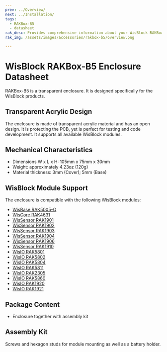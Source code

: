 ```yaml
---
prev: ../Overview/
next: ../Installation/
tags:
  - RAKBox-B5
  - datasheet
rak_desc: Provides comprehensive information about your WisBlock RAKBox-B5 Enclosure to help you use it. This information includes technical specifications and characteristics.
rak_img: /assets/images/accessories/rakbox-b5/overview.png

---
```


# WisBlock RAKBox-B5 Enclosure Datasheet

RAKBox-B5 is a transparent enclosure. It is designed specifically for the WisBlock products.

## Transparent Acrylic Design

The enclosure is made of transparent acrylic material and has an open design. It is protecting the PCB, yet is perfect for testing and code development. It supports all available WisBlock modules.

<rk-img
  src="/assets/images/accessories/rakbox-b5/datasheet/overview.png"
  width="45%"
  caption="WisBlock RAKBox-B5 Enclosure Overview"
/>

## Mechanical Characteristics

- Dimensions W x L x H: 105mm x 75mm x 30mm
- Weight: approximately 4.23oz (120g)
- Material thickness: 3mm (Cover); 5mm (Base)

## WisBlock Module Support

The enclosure is compatible with the following WisBlock modules:

- [WisBase RAK5005-O](https://store.rakwireless.com/products/rak5005-o-base-board?utm_source=RAK5005-OWisBlockBaseBoard&utm_medium=Document&utm_campaign=BuyFromStore)
- [WisCore RAK4631](https://store.rakwireless.com/products/rak4631-lpwan-node?utm_source=RAK4631WisBlockLPWANModule&utm_medium=Document&utm_campaign=BuyFromStore)
- [WisSensor RAK1901](https://store.rakwireless.com/products/rak1901-shtc3-temperature-humidity-sensor?utm_source=RAK1901&utm_medium=Document&utm_campaign=BuyFromStore)
- [WisSensor RAK1902](https://store.rakwireless.com/products/rak1902-kps22hb-barometric-pressure-sensor?utm_source=RAK1902&utm_medium=Document&utm_campaign=BuyFromStore)
- [WisSensor RAK1903](https://store.rakwireless.com/products/rak1903-opt3001dnpr-ambient-light-sensor?utm_source=RAK1903&utm_medium=Document&utm_campaign=BuyFromStore)
- [WisSensor RAK1904](https://store.rakwireless.com/products/rak1904-lis3dh-3-axis-acceleration-sensor?utm_source=RAK1904&utm_medium=Document&utm_campaign=BuyFromStore)
- [WisSensor RAK1906](https://store.rakwireless.com/products/rak1906-bme680-environment-sensor?utm_source=RAK1906&utm_medium=Document&utm_campaign=BuyFromStore)
- [WisSensor RAK1910](https://store.rakwireless.com/products/rak1910-max-7q-gnss-location-sensor?utm_source=RAK1910&utm_medium=Document&utm_campaign=BuyFromStore)
- [WisIO RAK5801](https://store.rakwireless.com/products/rak5801-4-20ma-interface?utm_source=RAK5801&utm_medium=Document&utm_campaign=BuyFromStore)
- [WisIO RAK5802](https://store.rakwireless.com/products/rak5802-rs485-interface?utm_source=RAK5802&utm_medium=Document&utm_campaign=BuyFromStore)
- [WisIO RAK5804](https://store.rakwireless.com/products/rak5804-io-extension-board?utm_source=RAK5804&utm_medium=Document&utm_campaign=BuyFromStore)
- [WisIO RAK5811](https://store.rakwireless.com/products/rak5811-0-5v-analog-interface?utm_source=RAK5811&utm_medium=Document&utm_campaign=BuyFromStore)
- [WisIO RAK2305](https://store.rakwireless.com/products/rak2305-wi-fi-extension-board?utm_source=RAK2305&utm_medium=Document&utm_campaign=BuyFromStore)
- [WisIO RAK5860](https://store.rakwireless.com/products/rak5860-lte-nb-iot-extension-board?utm_source=RAK5860&utm_medium=Document&utm_campaign=BuyFromStore)
- [WisIO RAK1920](https://store.rakwireless.com/products/rak1920-sensor-adapter-module?utm_source=RAK1920&utm_medium=Document&utm_campaign=BuyFromStore)
- [WisIO RAK1921](https://store.rakwireless.com/products/rak1921-oled-display-panel?utm_source=RAK1921&utm_medium=Document&utm_campaign=BuyFromStore)

## Package Content

- Enclosure together with assembly kit

## Assembly Kit

Screws and hexagon studs for module mounting as well as a battery holder.

<rk-img
  src="/assets/images/accessories/rakbox-b5/datasheet/mounting-kit.png"
  width="50%"
  caption="Mounting Kit"
/>


